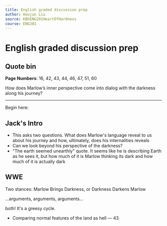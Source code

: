 ```yaml
---
title: English graded discussion prep
author: Houjun Liu
source: KBhENG201HeartOfHardness
course: ENG201
---
```


# English graded discussion prep

## Quote bin

**Page Numbers**: 16, 42, 43, 44, 46, 47, 51, 60

How does Marlow’s inner perspective come into dialog with the darkness along his journey?

***

Begin here:

## Jack's Intro
- This asks two questions. What does Marlow's language reveal to us about his journey and how, ultimately, does his internalities reveals
- Can we look beyond his perspective of the darkness?
- "The earth seemed unearthly" quote. It seems like he is describing Earth as he sees it, but how much of it is Marlow thinking its dark and how much of it is actually dark

## WWE

Two stances: Marlow Brings Darkness, or Darkness Darkens Marlow

...arguments, arguments, arguments...

both! It's a greesy cycle.





- Comparing normal features of the land as hell — 43
